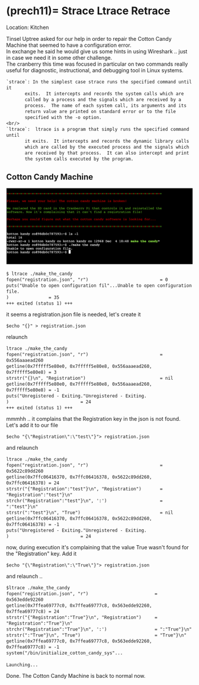 (prech11)=
Strace Ltrace Retrace
========================
Location: Kitchen  

Tinsel Uptree asked for our help in order to repair the Cotton Candy Machine
that seemed to have a configuration error. 
<br />
In exchange he said he would give us some hints in using Wireshark .. just in case we need it in some other challenge. 
<br />
The cranberry this time was focused in particular on two commands really useful for diagnostic, instructional, and debugging tool in Linux systems.

```{note}
`strace`: In the simplest case strace runs the specified command until it
       exits.  It intercepts and records the system calls which are
       called by a process and the signals which are received by a
       process.  The name of each system call, its arguments and its
       return value are printed on standard error or to the file
       specified with the -o option.
<br/>
`ltrace`:  ltrace is a program that simply runs the specified command until
       it exits.  It intercepts and records the dynamic library calls
       which are called by the executed process and the signals which
       are received by that process.  It can also intercept and print
       the system calls executed by the program.
```

## Cotton Candy Machine

![candymachine](images/candymachine.png)

```
$ ltrace ./make_the_candy
fopen("registration.json", "r")                           = 0
puts("Unable to open configuration fil"...Unable to open configuration file.
)               = 35
+++ exited (status 1) +++
```

it seems a registration.json file is needed, let's create it 
```
$echo "{}" > registration.json
```
relaunch
```
ltrace ./make_the_candy
fopen("registration.json", "r")                           = 0x556aaaead260
getline(0x7fffff5e80e0, 0x7fffff5e80e8, 0x556aaaead260, 0x7fffff5e80e8) = 3
strstr("{}\n", "Registration")                            = nil
getline(0x7fffff5e80e0, 0x7fffff5e80e8, 0x556aaaead260, 0x7fffff5e80e8) = -1
puts("Unregistered - Exiting."Unregistered - Exiting.
)                           = 24
+++ exited (status 1) +++
```
mmmhh .. it complains that the Registration key in the json is not found. Let's add it to our file
```
$echo "{\"Registration\":\"test\"}"> registration.json
```
and relaunch

```
ltrace ./make_the_candy
fopen("registration.json", "r")                           = 0x5622c89dd260
getline(0x7ffc06416370, 0x7ffc06416378, 0x5622c89dd260, 0x7ffc06416378) = 24
strstr("{"Registration":"test"}\n", "Registration")       = "Registration":"test"}\n"
strchr("Registration":"test"}\n", ':')                    = ":"test"}\n"
strstr(":"test"}\n", "True")                              = nil
getline(0x7ffc06416370, 0x7ffc06416378, 0x5622c89dd260, 0x7ffc06416378) = -1
puts("Unregistered - Exiting."Unregistered - Exiting.
)                           = 24
```
now, during execution it's complaining that the value True wasn't found for the "Registration" key. Add it
```
$echo "{\"Registration\":\"True\"}"> registration.json
```

and relaunch .. 
```
$ltrace ./make_the_candy
fopen("registration.json", "r")                         = 0x563edde92260
getline(0x7ffea69777c0, 0x7ffea69777c8, 0x563edde92260, 0x7ffea69777c8) = 24
strstr("{"Registration":"True"}\n", "Registration")     = "Registration":"True"}\n"
strchr("Registration":"True"}\n", ':')                  = ":"True"}\n"
strstr(":"True"}\n", "True")                            = "True"}\n"
getline(0x7ffea69777c0, 0x7ffea69777c8, 0x563edde92260, 0x7ffea69777c8) = -1
system("/bin/initialize_cotton_candy_sys"...

Launching...
```

Done. The Cotton Candy Machine is back to normal now. 


